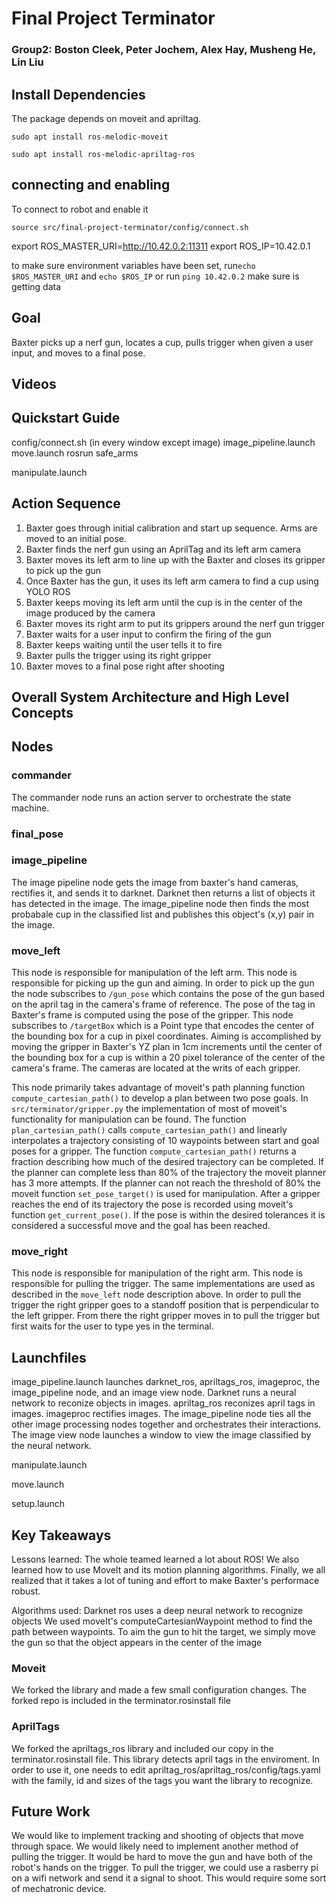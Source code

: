 # Final Project Terminator
### Group2: Boston Cleek, Peter Jochem, Alex Hay, Musheng He, Lin Liu


## Install Dependencies
The package depends on moveit and apriltag.
```
sudo apt install ros-melodic-moveit
```

```
sudo apt install ros-melodic-apriltag-ros
```


## connecting and enabling
To connect to robot and enable it
```
source src/final-project-terminator/config/connect.sh
```


export ROS_MASTER_URI=http://10.42.0.2:11311
export ROS_IP=10.42.0.1

to make sure environment variables have been set, run`echo $ROS_MASTER_URI`
and `echo $ROS_IP` or run `ping 10.42.0.2` make sure is getting data

## Goal
Baxter picks up a nerf gun, locates a cup, pulls trigger when given a user input, and moves to a final pose.

## Videos


## Quickstart Guide
config/connect.sh (in every window except image)
image_pipeline.launch
move.launch
rosrun safe_arms

manipulate.launch


## Action Sequence
1. Baxter goes through initial calibration and start up sequence. Arms are moved to an initial pose.
2. Baxter finds the nerf gun using an AprilTag and its left arm camera
3. Baxter moves its left arm to line up with the Baxter and closes its gripper to pick up the gun
4. Once Baxter has the gun, it uses its left arm camera to find a cup using YOLO ROS
5. Baxter keeps moving its left arm until the cup is in the center of the image produced by the camera
6. Baxter moves its right arm to put its grippers around the nerf gun trigger
7. Baxter waits for a user input to confirm the firing of the gun
8. Baxter keeps waiting until the user tells it to fire
9. Baxter pulls the trigger using its right gripper
10. Baxter moves to a final pose right after shooting


## Overall System Architecture and High Level Concepts

## Nodes
### commander
The commander node runs an action server to orchestrate the state machine.

### final_pose


### image_pipeline
The image pipeline node gets the image from baxter's hand cameras, rectifies it, and sends it to darknet. Darknet then returns a list of objects it has detected in the image. The image_pipeline node then finds the most probabale cup in the classified list and publishes this object's (x,y) pair in the image.

### move_left
This node is responsible for manipulation of the left arm. This node is responsible for picking up the gun and aiming. In order to pick up the gun the node subscribes to `/gun_pose` which contains the pose of the gun based on the april tag in the camera's frame of reference. The pose of the tag in Baxter's frame is computed using the pose of the gripper. This node subscribes to `/targetBox` which is a Point type that encodes the center of the bounding box for a cup in pixel coordinates. Aiming is accomplished by moving the gripper in Baxter's YZ plan in 1cm increments until the center of the bounding box for a cup is within a 20 pixel tolerance of the center of the camera's frame. The cameras are located at the writs of each gripper.

This node primarily takes advantage of moveit's path planning function `compute_cartesian_path()` to develop a plan between two pose goals. In `src/terminator/gripper.py` the implementation of most of moveit's functionality for manipulation can be found. The function `plan_cartesian_path()` calls `compute_cartesian_path()` and linearly interpolates a trajectory consisting of 10 waypoints between start and goal poses for a gripper. The function `compute_cartesian_path()` returns a fraction describing how much of the desired trajectory can be completed. If the planner can complete less than 80% of the trajectory the moveit planner has 3 more attempts. If the planner can not reach the threshold of 80% the moveit function `set_pose_target()` is used for manipulation. After a gripper reaches the end of its trajectory the pose is recorded using moveit's function `get_current_pose()`. If the pose is within the desired tolerances it is considered a successful move and the goal has been reached.

### move_right
This node is responsible for manipulation of the right arm. This node is responsible for pulling the trigger. The same implementations are used as described in the `move_left` node description above. In order to pull the trigger the right gripper goes to a standoff position that is perpendicular to the left gripper. From there the right gripper moves in to pull the trigger but first waits for the user to type yes in the terminal. 



## Launchfiles
image_pipeline.launch launches darknet_ros, apriltags_ros, imageproc, the image_pipeline node, and an image view node.
Darknet runs a neural network to reconize objects in images. apriltag_ros reconizes april tags in images. imageproc rectifies images. The image_pipeline node ties all the other image processing nodes together and orchestrates their interactions. The image view node launches a window to view the image classified by the neural network.     

manipulate.launch  

move.launch

setup.launch  


## Key Takeaways
Lessons learned: The whole teamed learned a lot about ROS! We also learned how to use MoveIt and its motion planning algorithms. Finally, we all realized that it takes a lot of tuning and effort to make Baxter's performace robust.


Algorithms used: Darknet ros uses a deep neural network to recognize objects
We used moveIt's computeCartesianWaypoint method to find the path between waypoints.
To aim the gun to hit the target, we simply move the gun so that the object appears in the center of the image

### Moveit
We forked the library and made a few small configuration changes. The forked repo is included in the terminator.rosinstall file

### AprilTags
We forked the apriltags_ros library and included our copy in the terminator.rosinstall file.
This library detects april tags in the enviroment. In order to use it, one needs to edit apriltag_ros/apriltag_ros/config/tags.yaml with the family, id and sizes of the tags you want the library to recognize.



## Future Work
We would like to implement tracking and shooting of objects that move through space. We would likely need to implement another method of pulling the trigger. It would be hard to move the gun and have both of the robot's hands on the trigger. To pull the trigger, we could use a rasberry pi on a wifi network and send it a signal to shoot. This would require some sort of mechatronic device.    
